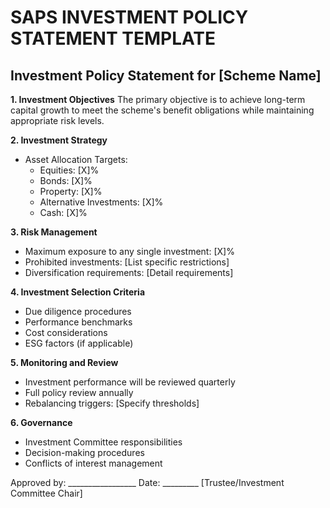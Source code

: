 # SAPS INVESTMENT POLICY STATEMENT TEMPLATE

## Investment Policy Statement for [Scheme Name]

**1. Investment Objectives**
The primary objective is to achieve long-term capital growth to meet the scheme's benefit obligations while maintaining appropriate risk levels.

**2. Investment Strategy**
- Asset Allocation Targets:
  - Equities: [X]%
  - Bonds: [X]%
  - Property: [X]%
  - Alternative Investments: [X]%
  - Cash: [X]%

**3. Risk Management**
- Maximum exposure to any single investment: [X]%
- Prohibited investments: [List specific restrictions]
- Diversification requirements: [Detail requirements]

**4. Investment Selection Criteria**
- Due diligence procedures
- Performance benchmarks
- Cost considerations
- ESG factors (if applicable)

**5. Monitoring and Review**
- Investment performance will be reviewed quarterly
- Full policy review annually
- Rebalancing triggers: [Specify thresholds]

**6. Governance**
- Investment Committee responsibilities
- Decision-making procedures
- Conflicts of interest management

Approved by: _________________ Date: _________
[Trustee/Investment Committee Chair] 
